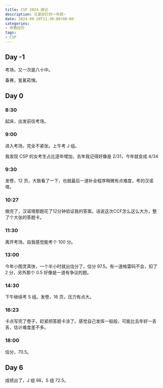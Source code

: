 ```yaml
---
title: CSP 2024 游记
description: 又是双打的一年捏~
date: 2024-09-28T11:30:00+08:00
categories:
- 参赛经历
tags:
- CSP
---
```


## Day -1

考场，又一次是八十中。

备赛，氢氰菘悚。

## Day 0

### 8:30

起床，出发前往考场。

### 9:00

进入考场，完全不紧张。上午考 J 组。

我发现 CSP 的女考生占比逐年增加，去年我记得好像是 $2/31$，今年就变成 $4/34$

### 9:30

发卷，$12$ 页，大致看了一下，也就最后一道补全程序稍微有点难度，考的汉诺塔。

### 10:27

做完了，汉诺塔那题花了12分钟验证我的答案。话说这次CCF怎么这么大方，整了个大张的答题卡。

### 11:30

离开考场，自我感觉能考个 $100$ 分。

### 13:00

今年小图灵真快，一个半小时就出估分了，估分 $97.5$。有一道格雷码不会，扣了 $2$ 分，另外那个 $0.5$ 好像是一道有争议的题。

### 14:30

下午继续考 S 组。发卷，$16$ 页，压力有点大。

### 16:23

卡点写完了卷子，赶紧把答题卡涂了。感觉自己发挥一般般，可能比去年好一丢丢，估计难度差不多。

### 18:00

估分，$70.5$。

## Day 6

成绩出了，J 组 $98$，S 组 $72.5$。
